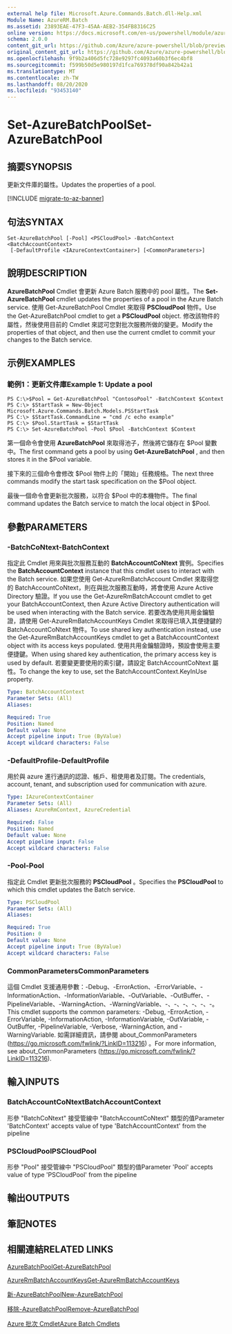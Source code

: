 ```yaml
---
external help file: Microsoft.Azure.Commands.Batch.dll-Help.xml
Module Name: AzureRM.Batch
ms.assetid: 23893EAE-47F3-45AA-AEB2-354FB8316C25
online version: https://docs.microsoft.com/en-us/powershell/module/azurerm.batch/set-azurebatchpool
schema: 2.0.0
content_git_url: https://github.com/Azure/azure-powershell/blob/preview/src/ResourceManager/AzureBatch/Commands.Batch/help/Set-AzureBatchPool.md
original_content_git_url: https://github.com/Azure/azure-powershell/blob/preview/src/ResourceManager/AzureBatch/Commands.Batch/help/Set-AzureBatchPool.md
ms.openlocfilehash: 9f9b2a406d5fc728e9297fc4093a60b3f6ec4bf8
ms.sourcegitcommit: f599b50d5e980197d1fca769378df90a842b42a1
ms.translationtype: MT
ms.contentlocale: zh-TW
ms.lasthandoff: 08/20/2020
ms.locfileid: "93453140"
---
```

# <span data-ttu-id="62815-101">Set-AzureBatchPool</span><span class="sxs-lookup"><span data-stu-id="62815-101">Set-AzureBatchPool</span></span>

## <span data-ttu-id="62815-102">摘要</span><span class="sxs-lookup"><span data-stu-id="62815-102">SYNOPSIS</span></span>
<span data-ttu-id="62815-103">更新文件庫的屬性。</span><span class="sxs-lookup"><span data-stu-id="62815-103">Updates the properties of a pool.</span></span>

[!INCLUDE [migrate-to-az-banner](../../includes/migrate-to-az-banner.md)]

## <span data-ttu-id="62815-104">句法</span><span class="sxs-lookup"><span data-stu-id="62815-104">SYNTAX</span></span>

```
Set-AzureBatchPool [-Pool] <PSCloudPool> -BatchContext <BatchAccountContext>
 [-DefaultProfile <IAzureContextContainer>] [<CommonParameters>]
```

## <span data-ttu-id="62815-105">說明</span><span class="sxs-lookup"><span data-stu-id="62815-105">DESCRIPTION</span></span>
<span data-ttu-id="62815-106">**AzureBatchPool** Cmdlet 會更新 Azure Batch 服務中的 pool 屬性。</span><span class="sxs-lookup"><span data-stu-id="62815-106">The **Set-AzureBatchPool** cmdlet updates the properties of a pool in the Azure Batch service.</span></span>
<span data-ttu-id="62815-107">使用 Get-AzureBatchPool Cmdlet 來取得 **PSCloudPool** 物件。</span><span class="sxs-lookup"><span data-stu-id="62815-107">Use the Get-AzureBatchPool cmdlet to get a **PSCloudPool** object.</span></span>
<span data-ttu-id="62815-108">修改該物件的屬性，然後使用目前的 Cmdlet 來認可您對批次服務所做的變更。</span><span class="sxs-lookup"><span data-stu-id="62815-108">Modify the properties of that object, and then use the current cmdlet to commit your changes to the Batch service.</span></span>

## <span data-ttu-id="62815-109">示例</span><span class="sxs-lookup"><span data-stu-id="62815-109">EXAMPLES</span></span>

### <span data-ttu-id="62815-110">範例1：更新文件庫</span><span class="sxs-lookup"><span data-stu-id="62815-110">Example 1: Update a pool</span></span>
```
PS C:\>$Pool = Get-AzureBatchPool "ContosoPool" -BatchContext $Context
PS C:\> $StartTask = New-Object Microsoft.Azure.Commands.Batch.Models.PSStartTask
PS C:\> $StartTask.CommandLine = "cmd /c echo example"
PS C:\> $Pool.StartTask = $StartTask
PS C:\> Set-AzureBatchPool -Pool $Pool -BatchContext $Context
```

<span data-ttu-id="62815-111">第一個命令會使用 **AzureBatchPool** 來取得池子，然後將它儲存在 $Pool 變數中。</span><span class="sxs-lookup"><span data-stu-id="62815-111">The first command gets a pool by using **Get-AzureBatchPool** , and then stores it in the $Pool variable.</span></span>

<span data-ttu-id="62815-112">接下來的三個命令會修改 $Pool 物件上的「開始」任務規格。</span><span class="sxs-lookup"><span data-stu-id="62815-112">The next three commands modify the start task specification on the $Pool object.</span></span>

<span data-ttu-id="62815-113">最後一個命令會更新批次服務，以符合 $Pool 中的本機物件。</span><span class="sxs-lookup"><span data-stu-id="62815-113">The final command updates the Batch service to match the local object in $Pool.</span></span>

## <span data-ttu-id="62815-114">參數</span><span class="sxs-lookup"><span data-stu-id="62815-114">PARAMETERS</span></span>

### <span data-ttu-id="62815-115">-BatchCoNtext</span><span class="sxs-lookup"><span data-stu-id="62815-115">-BatchContext</span></span>
<span data-ttu-id="62815-116">指定此 Cmdlet 用來與批次服務互動的 **BatchAccountCoNtext** 實例。</span><span class="sxs-lookup"><span data-stu-id="62815-116">Specifies the **BatchAccountContext** instance that this cmdlet uses to interact with the Batch service.</span></span>
<span data-ttu-id="62815-117">如果您使用 Get-AzureRmBatchAccount Cmdlet 來取得您的 BatchAccountCoNtext，則在與批次服務互動時，將會使用 Azure Active Directory 驗證。</span><span class="sxs-lookup"><span data-stu-id="62815-117">If you use the Get-AzureRmBatchAccount cmdlet to get your BatchAccountContext, then Azure Active Directory authentication will be used when interacting with the Batch service.</span></span> <span data-ttu-id="62815-118">若要改為使用共用金鑰驗證，請使用 Get-AzureRmBatchAccountKeys Cmdlet 來取得已填入其便捷鍵的 BatchAccountCoNtext 物件。</span><span class="sxs-lookup"><span data-stu-id="62815-118">To use shared key authentication instead, use the Get-AzureRmBatchAccountKeys cmdlet to get a BatchAccountContext object with its access keys populated.</span></span> <span data-ttu-id="62815-119">使用共用金鑰驗證時，預設會使用主要便捷鍵。</span><span class="sxs-lookup"><span data-stu-id="62815-119">When using shared key authentication, the primary access key is used by default.</span></span> <span data-ttu-id="62815-120">若要變更要使用的索引鍵，請設定 BatchAccountCoNtext 屬性。</span><span class="sxs-lookup"><span data-stu-id="62815-120">To change the key to use, set the BatchAccountContext.KeyInUse property.</span></span>

```yaml
Type: BatchAccountContext
Parameter Sets: (All)
Aliases: 

Required: True
Position: Named
Default value: None
Accept pipeline input: True (ByValue)
Accept wildcard characters: False
```

### <span data-ttu-id="62815-121">-DefaultProfile</span><span class="sxs-lookup"><span data-stu-id="62815-121">-DefaultProfile</span></span>
<span data-ttu-id="62815-122">用於與 azure 進行通訊的認證、帳戶、租使用者及訂閱。</span><span class="sxs-lookup"><span data-stu-id="62815-122">The credentials, account, tenant, and subscription used for communication with azure.</span></span>

```yaml
Type: IAzureContextContainer
Parameter Sets: (All)
Aliases: AzureRmContext, AzureCredential

Required: False
Position: Named
Default value: None
Accept pipeline input: False
Accept wildcard characters: False
```

### <span data-ttu-id="62815-123">-Pool</span><span class="sxs-lookup"><span data-stu-id="62815-123">-Pool</span></span>
<span data-ttu-id="62815-124">指定此 Cmdlet 更新批次服務的 **PSCloudPool** 。</span><span class="sxs-lookup"><span data-stu-id="62815-124">Specifies the **PSCloudPool** to which this cmdlet updates the Batch service.</span></span>

```yaml
Type: PSCloudPool
Parameter Sets: (All)
Aliases: 

Required: True
Position: 0
Default value: None
Accept pipeline input: True (ByValue)
Accept wildcard characters: False
```

### <span data-ttu-id="62815-125">CommonParameters</span><span class="sxs-lookup"><span data-stu-id="62815-125">CommonParameters</span></span>
<span data-ttu-id="62815-126">這個 Cmdlet 支援通用參數：-Debug、-ErrorAction、-ErrorVariable、-InformationAction、-InformationVariable、-OutVariable、-OutBuffer、-PipelineVariable、-WarningAction、-WarningVariable、-、-、-、-、-、-。</span><span class="sxs-lookup"><span data-stu-id="62815-126">This cmdlet supports the common parameters: -Debug, -ErrorAction, -ErrorVariable, -InformationAction, -InformationVariable, -OutVariable, -OutBuffer, -PipelineVariable, -Verbose, -WarningAction, and -WarningVariable.</span></span> <span data-ttu-id="62815-127">如需詳細資訊，請參閱 about_CommonParameters (https://go.microsoft.com/fwlink/?LinkID=113216) 。</span><span class="sxs-lookup"><span data-stu-id="62815-127">For more information, see about_CommonParameters (https://go.microsoft.com/fwlink/?LinkID=113216).</span></span>

## <span data-ttu-id="62815-128">輸入</span><span class="sxs-lookup"><span data-stu-id="62815-128">INPUTS</span></span>

### <span data-ttu-id="62815-129">BatchAccountCoNtext</span><span class="sxs-lookup"><span data-stu-id="62815-129">BatchAccountContext</span></span>
<span data-ttu-id="62815-130">形參 "BatchCoNtext" 接受管線中 "BatchAccountCoNtext" 類型的值</span><span class="sxs-lookup"><span data-stu-id="62815-130">Parameter 'BatchContext' accepts value of type 'BatchAccountContext' from the pipeline</span></span>

### <span data-ttu-id="62815-131">PSCloudPool</span><span class="sxs-lookup"><span data-stu-id="62815-131">PSCloudPool</span></span>
<span data-ttu-id="62815-132">形參 "Pool" 接受管線中 "PSCloudPool" 類型的值</span><span class="sxs-lookup"><span data-stu-id="62815-132">Parameter 'Pool' accepts value of type 'PSCloudPool' from the pipeline</span></span>

## <span data-ttu-id="62815-133">輸出</span><span class="sxs-lookup"><span data-stu-id="62815-133">OUTPUTS</span></span>

## <span data-ttu-id="62815-134">筆記</span><span class="sxs-lookup"><span data-stu-id="62815-134">NOTES</span></span>

## <span data-ttu-id="62815-135">相關連結</span><span class="sxs-lookup"><span data-stu-id="62815-135">RELATED LINKS</span></span>

[<span data-ttu-id="62815-136">AzureBatchPool</span><span class="sxs-lookup"><span data-stu-id="62815-136">Get-AzureBatchPool</span></span>](./Get-AzureBatchPool.md)

[<span data-ttu-id="62815-137">AzureRmBatchAccountKeys</span><span class="sxs-lookup"><span data-stu-id="62815-137">Get-AzureRmBatchAccountKeys</span></span>](./Get-AzureRmBatchAccountKeys.md)

[<span data-ttu-id="62815-138">新-AzureBatchPool</span><span class="sxs-lookup"><span data-stu-id="62815-138">New-AzureBatchPool</span></span>](./New-AzureBatchPool.md)

[<span data-ttu-id="62815-139">移除-AzureBatchPool</span><span class="sxs-lookup"><span data-stu-id="62815-139">Remove-AzureBatchPool</span></span>](./Remove-AzureBatchPool.md)

[<span data-ttu-id="62815-140">Azure 批次 Cmdlet</span><span class="sxs-lookup"><span data-stu-id="62815-140">Azure Batch Cmdlets</span></span>](./AzureRM.Batch.md)


